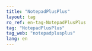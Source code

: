 ```yaml
---
title: "NotepadPlusPlus"
layout: tag
ro_ref: en-tag-NotepadPlusPlus
tag: "NotepadPlusPlus"
tag_web: "notepadplusplus"
lang: en
---
```

